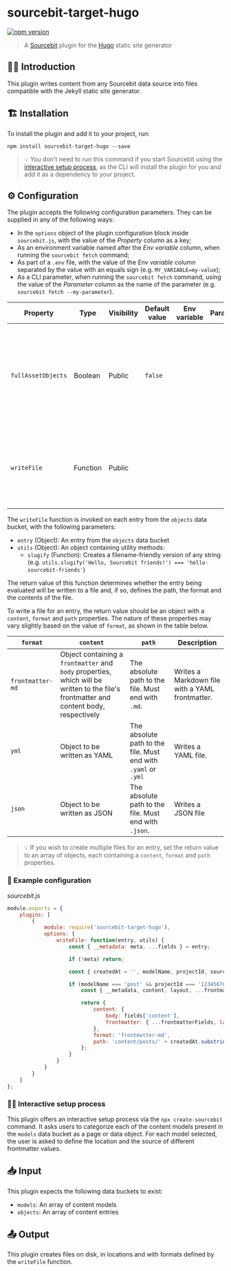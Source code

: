 # sourcebit-target-hugo

[![npm version](https://badge.fury.io/js/sourcebit-target-hugo.svg)](https://badge.fury.io/js/sourcebit-target-hugo)

> A [Sourcebit](https://github.com/stackbithq/sourcebit) plugin for the [Hugo](https://gohugo.io/) static site generator

## 👩‍🏫 Introduction

This plugin writes content from any Sourcebit data source into files compatible with the Jekyll static site generator.

## 🏗 Installation

To install the plugin and add it to your project, run:

```
npm install sourcebit-target-hugo --save
```

> 💡 You don't need to run this command if you start Sourcebit using the [interactive setup process](#%EF%B8%8F-interactive-setup-process), as the CLI will install the plugin for you and add it as a dependency to your project.

## ⚙️ Configuration

The plugin accepts the following configuration parameters. They can be supplied in any of the following ways:

-   In the `options` object of the plugin configuration block inside `sourcebit.js`, with the value of the _Property_ column as a key;
-   As an environment variable named after the _Env variable_ column, when running the `sourcebit fetch` command;
-   As part of a `.env` file, with the value of the _Env variable_ column separated by the value with an equals sign (e.g. `MY_VARIABLE=my-value`);
-   As a CLI parameter, when running the `sourcebit fetch` command, using the value of the _Parameter_ column as the name of the parameter (e.g. `sourcebit fetch --my-parameter`).

| Property           | Type     | Visibility | Default value | Env variable | Parameter | Description                                                                                                                                                                                                                                                   |
| ------------------ | -------- | ---------- | ------------- | ------------ | --------- | ------------------------------------------------------------------------------------------------------------------------------------------------------------------------------------------------------------------------------------------------------------- |
| `fullAssetObjects` | Boolean  | Public     | `false`       |              |           | By default, values of fields that reference assets will be written as a string containing just the asset URL. To get a full [asset object](https://github.com/stackbithq/sourcebit/wiki/Data-normalization#assets) instead, set `fullAssetObjects` to `true`. |
| `writeFile`        | Function | Public     |               |              |           | A function that computes the files to be created, as well as their location, format and contents (see below for more details).                                                                                                                                |

The `writeFile` function is invoked on each entry from the `objects` data bucket, with the following parameters:

-   `entry` (Object): An entry from the `objects` data bucket
-   `utils` (Object): An object containing utility methods:
    -   `slugify` (Function): Creates a filename-friendly version of any string (e.g. `utils.slugify('Hello, Sourcebit friends!') === 'hello-sourcebit-friends'`)

The return value of this function determines whether the entry being evaluated will be written to a file and, if so, defines the path, the format and the contents of the file.

To write a file for an entry, the return value should be an object with a `content`, `format` and `path` properties. The nature of these properties may vary slightly based on the value of `format`, as shown in the table below.

| `format`         | `content`                                                                                                                               | `path`                                                         | Description                                     |
| ---------------- | --------------------------------------------------------------------------------------------------------------------------------------- | -------------------------------------------------------------- | ----------------------------------------------- |
| `frontmatter-md` | Object containing a `frontmatter` and `body` properties, which will be written to the file's frontmatter and content body, respectively | The absolute path to the file. Must end with `.md`.            | Writes a Markdown file with a YAML frontmatter. |
| `yml`            | Object to be written as YAML                                                                                                            | The absolute path to the file. Must end with `.yaml` or `.yml` | Writes a YAML file.                             |
| `json`           | Object to be written as JSON                                                                                                            | The absolute path to the file. Must end with `.json`.          | Writes a JSON file                              |

> 💡 If you wish to create multiple files for an entry, set the return value to an array of objects, each containing a `content`, `format` and `path` properties.

### 👀 Example configuration

_sourcebit.js_

```js
module.exports = {
    plugins: [
        {
            module: require('sourcebit-target-hugo'),
            options: {
                writeFile: function(entry, utils) {
                    const { __metadata: meta, ...fields } = entry;

                    if (!meta) return;

                    const { createdAt = '', modelName, projectId, source } = meta;

                    if (modelName === 'post' && projectId === '123456789' && source === 'sourcebit-source-contentful') {
                        const { __metadata, content, layout, ...frontmatterFields } = entry;

                        return {
                            content: {
                                body: fields['content'],
                                frontmatter: { ...frontmatterFields, layout: fields['layout'] }
                            },
                            format: 'frontmatter-md',
                            path: 'content/posts/' + createdAt.substring(0, 10) + '-' + utils.slugify(fields['title']) + '.md'
                        };
                    }
                }
            }
        }
    ]
};
```

### 🧞‍♂️ Interactive setup process

This plugin offers an interactive setup process via the `npx create-sourcebit` command. It asks users to categorize each of the content models present in the `models` data bucket as a page or data object. For each model selected, the user is asked to define the location and the source of different frontmatter values.

## 📥 Input

This plugin expects the following data buckets to exist:

-   `models`: An array of content models
-   `objects`: An array of content entries

## 📤 Output

This plugin creates files on disk, in locations and with formats defined by the `writeFile` function.
